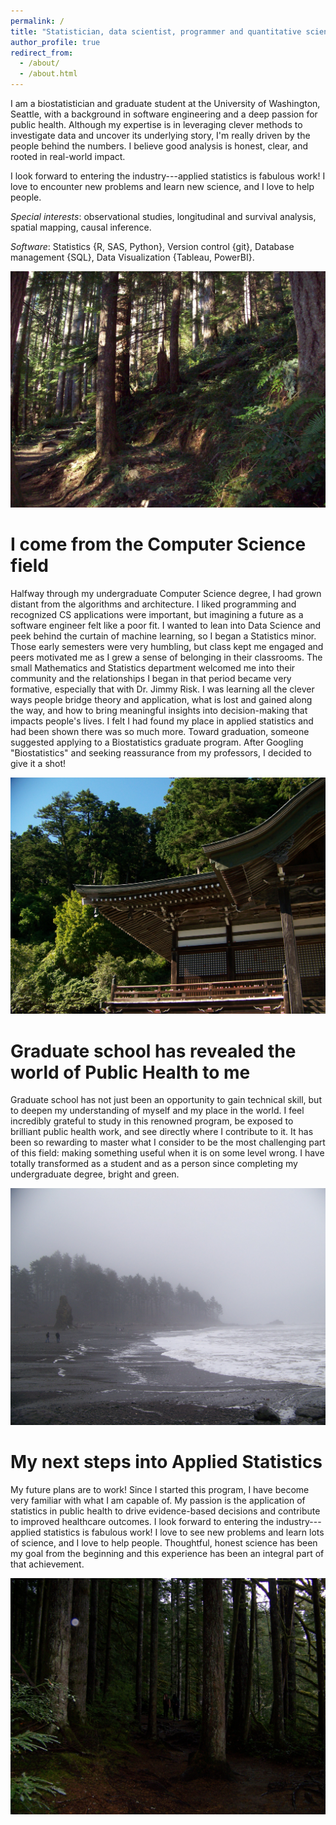```yaml
---
permalink: /
title: "Statistician, data scientist, programmer and quantitative scientist."
author_profile: true
redirect_from: 
  - /about/
  - /about.html
---
```


I am a biostatistician and graduate student at the University of Washington, Seattle, with a background in software engineering and a deep passion for public health. Although my expertise is in leveraging clever methods to investigate data and uncover its underlying story, I'm really driven by the people behind the numbers. I believe good analysis is honest, clear, and rooted in real-world impact.

I look forward to entering the industry---applied statistics is fabulous work! I love to encounter new problems and learn new science, and I love to help people.

*Special interests*: observational studies, longitudinal and survival analysis, spatial mapping, causal inference.

*Software*: Statistics {R, SAS, Python}, Version control {git}, Database management {SQL}, Data Visualization {Tableau, PowerBI}.

![](images/100_0287.JPG)

# I come from the Computer Science field

Halfway through my undergraduate Computer Science degree, I had grown distant from the algorithms and architecture. I liked programming and recognized CS applications were important, but imagining a future as a software engineer felt like a poor fit. I wanted to lean into Data Science and peek behind the curtain of machine learning, so I began a Statistics minor. Those early semesters were very humbling, but class kept me engaged and peers motivated me as I grew a sense of belonging in their classrooms. The small Mathematics and Statistics department welcomed me into their community and the relationships I began in that period became very formative, especially that with Dr. Jimmy Risk. I was learning all the clever ways people bridge theory and application, what is lost and gained along the way, and how to bring meaningful insights into decision-making that impacts people's lives. I felt I had found my place in applied statistics and had been shown there was so much more. Toward graduation, someone suggested applying to a Biostatistics graduate program. After Googling "Biostatistics" and seeking reassurance from my professors, I decided to give it a shot!

![](images/000_0397.JPG)

# Graduate school has revealed the world of Public Health to me

Graduate school has not just been an opportunity to gain technical skill, but to deepen my understanding of myself and my place in the world. I feel incredibly grateful to study in this renowned program, be exposed to brilliant public health work, and see directly where I contribute to it. It has been so rewarding to master what I consider to be the most challenging part of this field: making something useful when it is on some level wrong. I have totally transformed as a student and as a person since completing my undergraduate degree, bright and green.

![](images/000_0573.JPG)

# My next steps into Applied Statistics

My future plans are to work! Since I started this program, I have become very familiar with what I am capable of. My passion is the application of statistics in public health to drive evidence-based decisions and contribute to improved healthcare outcomes. I look forward to entering the industry---applied statistics is fabulous work! I love to see new problems and learn lots of science, and I love to help people. Thoughtful, honest science has been my goal from the beginning and this experience has been an integral part of that achievement.

![](images/000_0512.JPG)
